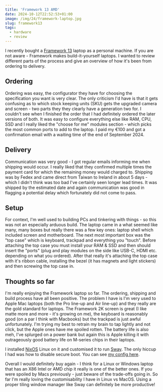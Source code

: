 ```yaml
---
title: 'Framework 13 AMD'
date: 2024-10-12T22:52:53+01:00
image: /img/24/framework-laptop.jpg
slug: framework13
tags:
  - hardware
  - review
---
```


I recently bought a [Framework 13](https://frame.work) laptop as a personal
machine. If you are not aware - Framework makes build-it-yourself laptops. I
wanted to review different parts of the process and give an overview of how it's
been from ordering to delivery.

<!--more-->

## Ordering

Ordering was easy, the configurator they have for choosing the specification you
want is very clear. The only criticism I'd have is that it gets confusing as to
which stock keeping units (SKU) gets the upgraded camera and screen - two parts
they they clearly have a generation two for. I couldn't see when I finished the
order that I had definitely ordered the later versions of both. It was easy to
configure everything else like RAM, CPU, SSD and I really liked the "choose for
me" modules section - which picks the most common ports to add to the laptop. I
paid my €100 and got a confirmation email with a waiting time of the end of
September 2024.

## Delivery

Communication was very good - I got regular emails informing me when shipping
would occur. I really liked that they confirmed multiple times the payment card
for which the remaining money would charged to. Shipping was by Fedex and came
direct from Taiwan to Ireland in about 5 days - which I didn't think was too bad
I've certainly seen longer lead times. It was shipped by the estimated date and
again communication was good in flagging a potential delay which fortunately did
not come to pass.

## Setup

For context, I'm well used to building PCs and tinkering with things - so this
was not an especially arduous build. The laptop came in a what seemed like many,
many boxes but really there was a few key ones: laptop shell which included
screen and motherboard. The next most important box was the "top case" which is
keyboard, trackpad and everything you "touch". Before attaching the top case you
must install your RAM & SSD and then should insert the "ports" (plug and play
modules on the side like USB-C, HDMI etc. depending on what you ordered). After
that really it's attaching the top case with it's ribbon cable, installing the
bezel (it has magnets and light stickers) and then screwing the top case in.

## Thoughts so far

I'm really enjoying the Framework laptop so far. The ordering, shipping and
build process have all been positive. The problem I have is I'm very used to
Apple Mac laptops (both the Pro line-up and Air line-up) and they really are the
gold standard for laptops. The Framework 2K screen is great (I like matte more
and more - it's growing on me), the keyboard is reasonably good (on a par I
think with Macbooks) but the trackpad is just awful unfortunately. I'm trying my
best to retrain my brain to tap lightly and not click, but the Apple ones have
me spoiled rotten. The battery life is also meh, I've splurged on a power bank
but again this is Apple killing it with outrageously good battery life on
M-series chips in their laptops.

I installed [NixOS](https://nixos.org) Linux on it and customised it to run
[Sway](https://sway-wm.org). The only hiccup I had was how to disable secure
boot. You can see [my config here](https://github.com/dueyfinster/nixos-config).

Overall I would definitely buy again - I think for a Linux or Windows laptop
that has an X86 Intel or AMD chip it really is one of the better ones. If you
were spoiled by Macs previously - just beware of the trade-offs going in. So far
I'm really loving the customisability I have in Linux vs MacOS. Using a proper
tiling window manager like Sway can definitely be more productive!
